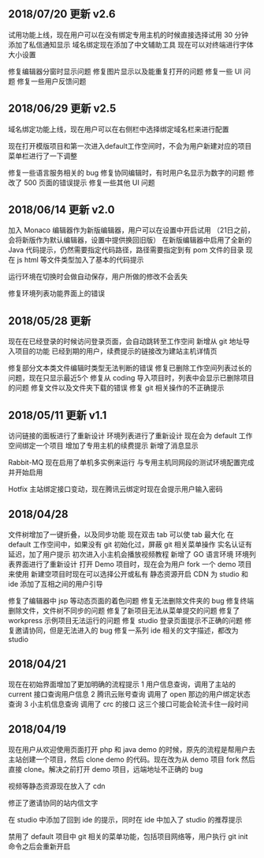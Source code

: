## 2018/07/20 更新 v2.6
试用功能上线，现在用户可以在没有绑定专用主机的时候直接选择试用 30 分钟
添加了私信通知显示
域名绑定现在添加了中文辅助工具
现在可以对终端进行字体大小设置

修复编辑器分窗时显示问题
修复图片显示以及能重复打开的问题
修复一些 UI 问题
修复一些用户反馈问题

## 2018/06/29 更新 v2.5
域名绑定功能上线，现在用户可以在右侧栏中选择绑定域名栏来进行配置

现在打开模版项目和第一次进入default工作空间时，不会为用户新建对应的项目
菜单栏进行了一下调整

修复一些语言服务相关的 bug
修复协同编辑时，有时用户名显示为数字的问题
修改了 500 页面的错误提示
修复一些其他 UI 问题

## 2018/06/14 更新 v2.0
加入 Monaco 编辑器作为新版编辑器，用户可以在设置中开启试用 （21日之前，会将新版作为默认编辑器，设置中提供换回旧版）
在新版编辑器中启用了全新的 Java 代码提示，仍然需要指定代码路径，路径需要指定到有 pom 文件的目录
现在 js html 等文件类型加入了基本的代码提示

运行环境在切换时会做自动保存，用户所做的修改不会丢失

修复环境列表功能界面上的错误


## 2018/05/28 更新

现在在已经登录的时候访问登录页面，会自动跳转至工作空间
新增从 git 地址导入项目的功能
已经到期的用户，续费提示的链接改为建站主机详情页

修复部分文本类文件编辑时类型无法判断的错误
修复已删除工作空间列表过长的问题，现在只显示最近5个
修复从 coding 导入项目时，列表中会显示已删除项目的问题
修复文件以及文件夹下载的错误
修复 git 相关操作的不正确提示


## 2018/05/11 更新 v1.1

访问链接的面板进行了重新设计
环境列表进行了重新设计
现在会为 default 工作空间绑定一个项目
增加了专用主机的续费提示
新增了消息显示

Rabbit-MQ 现在启用了单机多实例来运行
与专用主机同网段的测试环境配置完成并开始启用

Hotfix 主站绑定接口变动，现在腾讯云绑定时现在会提示用户输入密码

## 2018/04/28

文件树增加了一键折叠，以及同步功能
现在双击 tab 可以使 tab 最大化
在 default 工作空间中，如果没有 git 初始化过，屏蔽 git 相关菜单操作
实名认证有延迟，加了用户提示
初次进入小主机会播放视频教程
新增了 GO 语言环境
环境列表界面进行了重新设计
打开 Demo 项目时，现在会为用户 fork 一个 demo 项目来使用
新建空项目时现在可以选择公开或私有
静态资源开启 CDN
为 studio 和 ide 添加了互相之间的用户引导

修复了编辑器中 jsp 等动态页面的着色问题
修复无法删除文件夹的 bug
修复终端删除文件，文件树不同步的问题
修复了新项目无法从菜单提交的问题
修复了 workpress 示例项目无法运行的问题
修复 studio 登录页面提示不正确的问题
修复邀请协同，但是无法进入的 bug
修复一系列 ide 相关的文字描述，都改为 studio

## 2018/04/21

现在在初始界面增加了更加明确的流程提示
1 用户信息查询，调用了主站的 current 接口查询用户信息
2 腾讯云账号查询 调用了 open 那边的用户绑定状态查询
3 小主机信息查询 调用了 crc 的接口
这三个接口可能会轮流卡住一段时间

## 2018/04/19

现在用户从欢迎使用页面打开 php 和 java demo 的时候，原先的流程是帮用户去主站创建一个项目，然后 clone demo 的代码。现在改为从 demo 项目 fork 然后直接 clone。解决之前打开 demo 项目，远端地址不正确的 bug

视频等静态资源现在放入了 cdn

修正了邀请协同的站内信文字

在 studio 中添加了回到 ide 的提示，同时在 ide 中加入了 studio 的推荐提示

禁用了 default 项目中 git 相关的菜单功能，包括项目网络等，用户执行 git init 命令之后会重新开启
